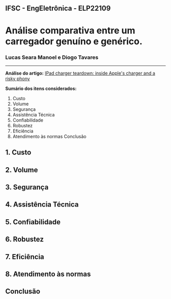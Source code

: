 ## IFSC - EngEletrônica - ELP22109
# Análise comparativa entre um carregador genuíno e genérico.

### Lucas Seara Manoel e Diogo Tavares
---

**Análise do artigo:** [IPad charger teardown: inside Apple's charger and a risky phony](http://www.righto.com/2014/05/a-look-inside-ipad-chargers-pricey.html)

**Sumário dos itens considerados:**
1. Custo
2. Volume
3. Segurança
4. Assistência Técnica
5. Confiabilidade
6. Robustez
7. Eficiência
8. Atendimento às normas
Conclusão

## 1. Custo
## 2. Volume
## 3. Segurança
## 4. Assistência Técnica
## 5. Confiabilidade
## 6. Robustez
## 7. Eficiência
## 8. Atendimento às normas
## Conclusão